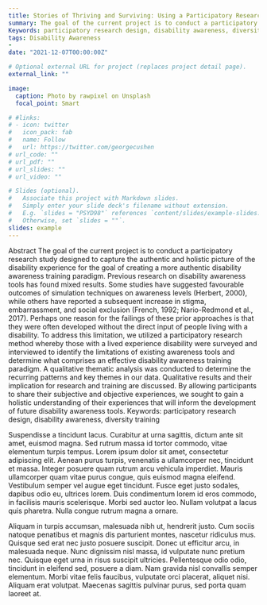 ```yaml
---
title: Stories of Thriving and Surviving: Using a Participatory Research Design to Inform Pedagogical Tools for Disability Awareness
summary: The goal of the current project is to conduct a participatory research study designed to capture the authentic and holistic picture of the disability experience for the goal of creating a more authentic disability awareness training paradigm. Previous research on disability awareness tools has found mixed results. Some studies have suggested favourable outcomes of simulation techniques on awareness levels (Herbert, 2000), while others have reported a subsequent increase in stigma, embarrassment, and social exclusion (French, 1992; Nario-Redmond et al., 2017). Perhaps one reason for the failings of these prior approaches is that they were often developed without the direct input of people living with a disability. To address this limitation, we utilized a participatory research method whereby those with a lived experience disability were surveyed and interviewed to identify the limitations of existing awareness tools and determine what comprises an effective disability awareness training paradigm. A qualitative thematic analysis was conducted to determine the recurring patterns and key themes in our data. Qualitative results and their implication for research and training are discussed. By allowing participants to share their subjective and objective experiences, we sought to gain a holistic understanding of their experiences that will inform the development of future disability awareness tools.
Keywords: participatory research design, disability awareness, diversity training
tags: Disability Awareness 
- 
date: "2021-12-07T00:00:00Z"

# Optional external URL for project (replaces project detail page).
external_link: ""

image:
  caption: Photo by rawpixel on Unsplash
  focal_point: Smart

# #links:
# - icon: twitter
#   icon_pack: fab
#   name: Follow
#   url: https://twitter.com/georgecushen
# url_code: ""
# url_pdf: ""
# url_slides: ""
# url_video: ""

# Slides (optional).
#   Associate this project with Markdown slides.
#   Simply enter your slide deck's filename without extension.
#   E.g. `slides = "PSYD98"` references `content/slides/example-slides.md`.
#   Otherwise, set `slides = ""`.
slides: example
---
```


Abstract
The goal of the current project is to conduct a participatory research study designed to capture the authentic and holistic picture of the disability experience for the goal of creating a more authentic disability awareness training paradigm. Previous research on disability awareness tools has found mixed results. Some studies have suggested favourable outcomes of simulation techniques on awareness levels (Herbert, 2000), while others have reported a subsequent increase in stigma, embarrassment, and social exclusion (French, 1992; Nario-Redmond et al., 2017). Perhaps one reason for the failings of these prior approaches is that they were often developed without the direct input of people living with a disability. To address this limitation, we utilized a participatory research method whereby those with a lived experience disability were surveyed and interviewed to identify the limitations of existing awareness tools and determine what comprises an effective disability awareness training paradigm. A qualitative thematic analysis was conducted to determine the recurring patterns and key themes in our data. Qualitative results and their implication for research and training are discussed. By allowing participants to share their subjective and objective experiences, we sought to gain a holistic understanding of their experiences that will inform the development of future disability awareness tools.
Keywords: participatory research design, disability awareness, diversity training


Suspendisse a tincidunt lacus. Curabitur at urna sagittis, dictum ante sit amet, euismod magna. Sed rutrum massa id tortor commodo, vitae elementum turpis tempus. Lorem ipsum dolor sit amet, consectetur adipiscing elit. Aenean purus turpis, venenatis a ullamcorper nec, tincidunt et massa. Integer posuere quam rutrum arcu vehicula imperdiet. Mauris ullamcorper quam vitae purus congue, quis euismod magna eleifend. Vestibulum semper vel augue eget tincidunt. Fusce eget justo sodales, dapibus odio eu, ultrices lorem. Duis condimentum lorem id eros commodo, in facilisis mauris scelerisque. Morbi sed auctor leo. Nullam volutpat a lacus quis pharetra. Nulla congue rutrum magna a ornare.

Aliquam in turpis accumsan, malesuada nibh ut, hendrerit justo. Cum sociis natoque penatibus et magnis dis parturient montes, nascetur ridiculus mus. Quisque sed erat nec justo posuere suscipit. Donec ut efficitur arcu, in malesuada neque. Nunc dignissim nisl massa, id vulputate nunc pretium nec. Quisque eget urna in risus suscipit ultricies. Pellentesque odio odio, tincidunt in eleifend sed, posuere a diam. Nam gravida nisl convallis semper elementum. Morbi vitae felis faucibus, vulputate orci placerat, aliquet nisi. Aliquam erat volutpat. Maecenas sagittis pulvinar purus, sed porta quam laoreet at.

